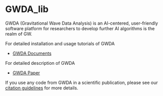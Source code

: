 # GWDA_lib

GWDA (Gravitational Wave Data Analysis) is an AI-centered, user-friendly software platform for researchers to develop further AI algorithms is the realm of GW.

For detailed installation and usage tutorials of GWDA
- [GWDA Documents](https://gwda-lib.readthedocs.io/en/latest/index.html)

For detailed description of GWDA
- [GWDA Paper]()


If you use any code from GWDA in a scientific publication, please see our [citation guidelines](https://gwda-lib.readthedocs.io/en/latest/citations.html) for more details.



